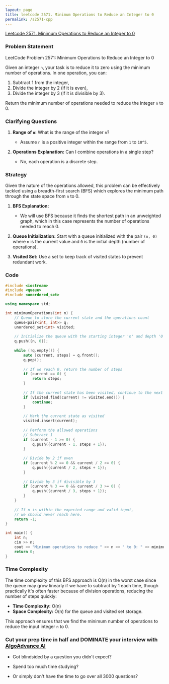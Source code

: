```yaml
---
layout: page
title: leetcode 2571. Minimum Operations to Reduce an Integer to 0
permalink: /s2571-cpp
---
```

[Leetcode 2571. Minimum Operations to Reduce an Integer to 0](https://algoadvance.github.io/algoadvance/l2571)
### Problem Statement

LeetCode Problem 2571: Minimum Operations to Reduce an Integer to 0

Given an integer `n`, your task is to reduce it to zero using the minimum number of operations. In one operation, you can:
1. Subtract 1 from the integer,
2. Divide the integer by 2 (if it is even),
3. Divide the integer by 3 (if it is divisible by 3).

Return the minimum number of operations needed to reduce the integer `n` to 0.

### Clarifying Questions

1. **Range of `n`:** What is the range of the integer `n`?
    - Assume `n` is a positive integer within the range from `1` to `10^5`.

2. **Operations Explanation:** Can I combine operations in a single step?
   - No, each operation is a discrete step.

### Strategy

Given the nature of the operations allowed, this problem can be effectively tackled using a breadth-first search (BFS) which explores the minimum path through the state space from `n` to 0.

1. **BFS Explanation:** 
    - We will use BFS because it finds the shortest path in an unweighted graph, which in this case represents the number of operations needed to reach 0.

2. **Queue Initialization:** Start with a queue initialized with the pair `(n, 0)` where `n` is the current value and `0` is the initial depth (number of operations).
   
3. **Visited Set:** Use a set to keep track of visited states to prevent redundant work.

### Code

```cpp
#include <iostream>
#include <queue>
#include <unordered_set>

using namespace std;

int minimumOperations(int n) {
    // Queue to store the current state and the operations count
    queue<pair<int, int>> q;
    unordered_set<int> visited;
    
    // Initialize the queue with the starting integer 'n' and depth '0'
    q.push({n, 0});
    
    while (!q.empty()) {
        auto [current, steps] = q.front();
        q.pop();
        
        // If we reach 0, return the number of steps
        if (current == 0) {
            return steps;
        }
        
        // If the current state has been visited, continue to the next
        if (visited.find(current) != visited.end()) {
            continue;
        }
        
        // Mark the current state as visited
        visited.insert(current);
        
        // Perform the allowed operations
        // Subtract 1
        if (current - 1 >= 0) {
            q.push({current - 1, steps + 1});
        }
        
        // Divide by 2 if even
        if (current % 2 == 0 && current / 2 >= 0) {
            q.push({current / 2, steps + 1});
        }
        
        // Divide by 3 if divisible by 3
        if (current % 3 == 0 && current / 3 >= 0) {
            q.push({current / 3, steps + 1});
        }
    }
    
    // If n is within the expected range and valid input, 
    // we should never reach here.
    return -1;
}

int main() {
    int n;
    cin >> n;
    cout << "Minimum operations to reduce " << n << " to 0: " << minimumOperations(n) << endl;
    return 0;
}
```

### Time Complexity

The time complexity of this BFS approach is O(n) in the worst case since the queue may grow linearly if we have to subtract by 1 each time, though practically it's often faster because of division operations, reducing the number of steps quickly:

- **Time Complexity:** O(n)
- **Space Complexity:** O(n) for the queue and visited set storage.

This approach ensures that we find the minimum number of operations to reduce the input integer `n` to 0.


### Cut your prep time in half and DOMINATE your interview with [AlgoAdvance AI](https://algoAdvance.com)

- Got blindsided by a question you didn't expect?

- Spend too much time studying?

- Or simply don't have the time to go over all 3000 questions?

